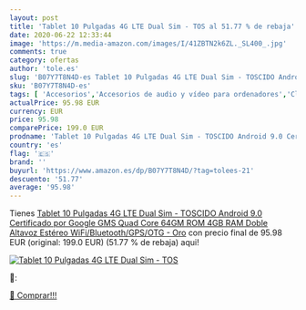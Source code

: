 ```yaml
---
layout: post
title: 'Tablet 10 Pulgadas 4G LTE Dual Sim - TOS al 51.77 % de rebaja'
date: 2020-06-22 12:33:44
image: 'https://m.media-amazon.com/images/I/41ZBTN2k6ZL._SL400_.jpg'
comments: true
category: ofertas
author: 'tole.es'
slug: 'B07Y7T8N4D-es Tablet 10 Pulgadas 4G LTE Dual Sim - TOSCIDO Android 9.0...'
sku: 'B07Y7T8N4D-es'
tags: [ 'Accesorios','Accesorios de audio y vídeo para ordenadores','Clientes de streaming','Dispositivos para el streaming','Electrónica','Equipos de audio y Hi-Fi','Informática','Smartwatches','Tablets','Tecnología para vestir','Webcams y telefonía VoIP','android', ]
actualPrice: 95.98 EUR
currency: EUR
price: 95.98
comparePrice: 199.0 EUR
prodname: 'Tablet 10 Pulgadas 4G LTE Dual Sim - TOSCIDO Android 9.0 Certificado por Google GMS  Quad Core 64GM ROM 4GB RAM Doble Altavoz Estéreo WiFi/Bluetooth/GPS/OTG - Oro'
country: 'es'
flag: '🇪🇸'
brand: ''
buyurl: 'https://www.amazon.es/dp/B07Y7T8N4D/?tag=tolees-21'
descuento: '51.77'
average: '95.98'
---
```


Tienes [Tablet 10 Pulgadas 4G LTE Dual Sim - TOSCIDO Android 9.0 Certificado por Google GMS  Quad Core 64GM ROM 4GB RAM Doble Altavoz Estéreo WiFi/Bluetooth/GPS/OTG - Oro](https://www.amazon.es/dp/B07Y7T8N4D/?tag=tolees-21) con precio final de  95.98 EUR (original: 199.0 EUR) (51.77 %  de rebaja) aqui!

[![Tablet 10 Pulgadas 4G LTE Dual Sim - TOS](https://m.media-amazon.com/images/I/41ZBTN2k6ZL._SL400_.jpg)](https://www.amazon.es/dp/B07Y7T8N4D/?tag=tolees-21)

🔎:


[🛒 Comprar!!!](https://www.amazon.es/dp/B07Y7T8N4D/?tag=tolees-21)
